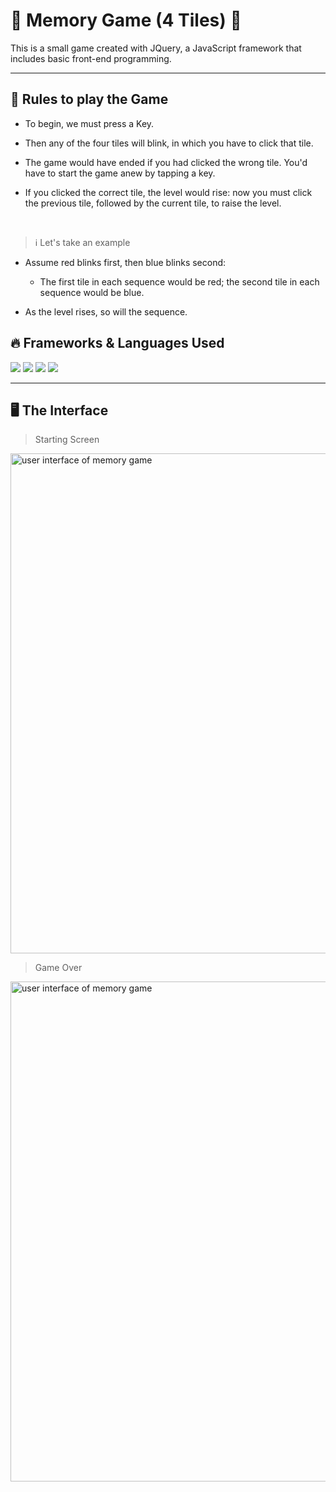 # 🤝 Memory Game (4 Tiles) 🤝

This is a small game created with JQuery, a JavaScript framework that includes basic front-end programming.
<hr>

## 🧩 Rules to play the Game

- To begin, we must press a Key.

- Then any of the four tiles will blink, in which you have to click that tile.
- The game would have ended if you had clicked the wrong tile. You'd have to start the game anew by tapping a key.
- If you clicked the correct tile, the level would rise: now you must click the previous tile, followed by the current tile, to raise the level.
<br>

> ℹ️ Let's take an example

- Assume red blinks first, then blue blinks second:
   - The first tile in each sequence would be red; the second tile in each sequence would be blue.
   
- As the level rises, so will the sequence.

## 🔥 Frameworks & Languages Used
<img src="https://img.shields.io/badge/JavaScript-323330?style=for-the-badge&logo=javascript&logoColor=F7DF1E" />  <img src="https://img.shields.io/badge/HTML5-E34F26?style=for-the-badge&logo=html5&logoColor=white" />
<img src="https://img.shields.io/badge/CSS3-1572B6?style=for-the-badge&logo=css3&logoColor=white" />
<img src="https://img.shields.io/badge/jQuery-0769AD?style=for-the-badge&logo=jquery&logoColor=white" />

<hr>

## 🖥️ The Interface

> Starting Screen
<img src="https://user-images.githubusercontent.com/74038190/212400109-5a02b734-aa78-4ef5-b68d-7d1d2c9789e8.png" alt="user interface of memory game" width="800"/>

> Game Over
<img src="https://user-images.githubusercontent.com/74038190/212400619-1de01e2d-96c8-4332-aa37-f0db2ecb492a.png" alt="user interface of memory game" width="800"/>
